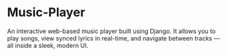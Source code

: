 # Music-Player
An interactive web-based music player built using Django. It allows you to play songs, view synced lyrics in real-time, and navigate between tracks — all inside a sleek, modern UI.

